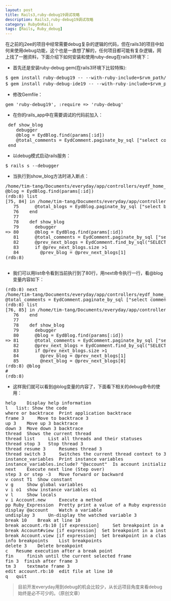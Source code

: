 ```yaml
---
layout: post
title: Rails3,ruby-debug19调试攻略
description: Rails3,ruby-debug19调试攻略
category: RubyOnRails
tags: [Rails, Ruby_debug]
---
```

在之前的j2ee的项目中经常需要debug复杂的逻辑的代码，但在rails3的项目中如何来使用debug功能，这个也是一直想了解的，任何项目都可能有复杂逻辑，网上找了一圈资料，下面介绍下如何安装和使用ruby-deug在rails3环境下：

 - 首先还是安装ruby-debug gem(在rails3环境下比较特殊):
<pre>
$ gem install ruby-debug19 -- --with-ruby-include=$rvm_path/src/ruby-1.9.2-rc2/
$ gem install ruby-debug-ide19 -- --with-ruby-include=$rvm_path/src/ruby-1.9.2-rc2/  #可选
</pre>
 - 修改Gemfile：
<pre>
gem 'ruby-debug19', :require => 'ruby-debug'
</pre>
 - 在你的rails_app中在需要调试的代码前加入：
<pre>
 def show_blog
    debugger
    @blog = EydBlog.find(params[:id])
    @total_comments = EydComment.paginate_by_sql ["select comment.* from eyd_comments comment where comment.blog_id=#{@blog.id} order by comment.updated_at asc"], :page => params[:page], :per_page=>10
 end
</pre>
 - 以debug模式启动rails服务：
<pre>
$ rails s --debugger
</pre>
 - 当执行到show_blog方法时进入断点：
<pre>
/home/tim-tang/Documents/everyday/app/controllers/eydf_home_controller.rb:80
@blog = EydBlog.find(params[:id])
(rdb:8) list
[75, 84] in /home/tim-tang/Documents/everyday/app/controllers/eydf_home_controller.rb
   75      @total_blogs = EydBlog.paginate_by_sql ["select blog.* from eyd_blogs blog where blog.user_id=2 and blog.is_draft=false order by blog.created_at desc"], :page => params[:page], :per_page=>20
   76    end
   77  
   78    def show_blog
   79      debugger
=> 80      @blog = EydBlog.find(params[:id])
   81      @total_comments = EydComment.paginate_by_sql ["select comment.* from eyd_comments comment where comment.blog_id=#{@blog.id} order by comment.updated_at asc"], :page => params[:page], :per_page=>10
   82      @prev_next_blogs = EydComment.find_by_sql("SELECT * FROM eyd_blogs WHERE user_id = #{session[:userId]} and id IN (SELECT CASE WHEN SIGN(id - #{@blog.id}) > 0 THEN MIN(id) WHEN SIGN(id - #{@blog.id}) < 0 THEN MAX(id) END AS id FROM eyd_blogs WHERE id <> #{@blog.id} GROUP BY SIGN(id - #{@blog.id}) ORDER BY SIGN(id - #{@blog.id})) ORDER BY id ASC")
   83      if @prev_next_blogs.size >1
   84        @prev_blog = @prev_next_blogs[1]
(rdb:8) 

</pre>
 - 我们可以用list命令看到当前执行到了80行，用next命令执行一行，看@blog变量内容如下：
<pre>
(rdb:8) next
/home/tim-tang/Documents/everyday/app/controllers/eydf_home_controller.rb:81
@total_comments = EydComment.paginate_by_sql ["select comment.* from eyd_comments comment where comment.blog_id=#{@blog.id} order by comment.updated_at asc"], :page => params[:page], :per_page=>10
(rdb:8) list
[76, 85] in /home/tim-tang/Documents/everyday/app/controllers/eydf_home_controller.rb
   76    end
   77  
   78    def show_blog
   79      debugger
   80      @blog = EydBlog.find(params[:id])
=> 81      @total_comments = EydComment.paginate_by_sql ["select comment.* from eyd_comments comment where comment.blog_id=#{@blog.id} order by comment.updated_at asc"], :page => params[:page], :per_page=>10
   82      @prev_next_blogs = EydComment.find_by_sql("SELECT * FROM eyd_blogs WHERE user_id = #{session[:userId]} and id IN (SELECT CASE WHEN SIGN(id - #{@blog.id}) > 0 THEN MIN(id) WHEN SIGN(id - #{@blog.id}) < 0 THEN MAX(id) END AS id FROM eyd_blogs WHERE id <> #{@blog.id} GROUP BY SIGN(id - #{@blog.id}) ORDER BY SIGN(id - #{@blog.id})) ORDER BY id ASC")
   83      if @prev_next_blogs.size >1
   84        @prev_blog = @prev_next_blogs[1]
   85        @next_blog = @prev_next_blogs[0]
(rdb:8) @blog
#<EydBlog id: 235, title: "睡着也能拉便便", author: "lisa.dong", video_url: "", content: "![][1] \n![][2] \n![][3] \n 这两天yoyo每天到了早晨六点多，就闭着眼睛在床上扭...", constant_id: 2, user_id: 1, is_draft: false, created_at: "2011-10-21 11:49:15", updated_at: "2011-11-04 03:46:17", view_count: 38, slug: nil>
(rdb:8) 
</pre>
 - 这样我们就可以看到@blog变量的内容了，下面看下相关的debug命令的使用：
<pre>
help 	Display help information
l 	list: Show the code
where or backtrace 	Print application backtrace
frame 3 	Move to backtrace 3
up 3 	Move up 3 backtrace
down 3 	Move down 3 backtrace
thread 	Shows the current thread
thread list 	List all threads and their statuses
thread stop 3 	Stop thread 3
thread resume 3 	Resumes thread 3
thread switch 3 	Switches the current thread context to 3
instance_variables 	Print instance variables
instance_variables.include? "@account" 	Is account initialized
next 	Execute next line (Step over)
step 3 or step -3 	Move forward or backward
v const T1 	Show constant
v g 	Show global variables
v i o1 	show instance variables o1
v l 	Show locals
v i Account.new 	Execute a method
pp Ruby_Expression 	Pretty print a value of a Ruby expression
display @account 	Watch a variable
undisplay 3 	Un-display the watched variable 3
break 10 	Break at line 10
break account.rb:10 [if expression] 	Set breakpoint in a file with an optional if conditional
break Account#view [if expression] 	Set breakpoint in a instance method
break Account.view [if expression] 	Set breakpoint in a class method
info breakpoints 	List breakpoints
delete 3 	Delete breakpoint
c 	Resume execution after a break point
fin 	finish until the current selected frame
fin 3  finish after frame 3
tm 3 	textmate frame 3
edit account.rb:10 	edit file at line 10
q 	quit
</pre>

> 目前开发everyday用到debug的机会比较少，从长远项目角度来看debug始终是必不可少的。（原创文章）
